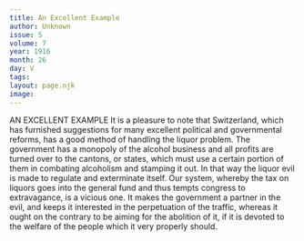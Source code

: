 ```yaml
---
title: An Excellent Example
author: Unknown
issue: 5
volume: 7
year: 1916
month: 26
day: V
tags:
layout: page.njk
image:
---
```

AN EXCELLENT EXAMPLE       It is a pleasure to note that Switzerland, which has furnished suggestions for many excellent political and governmental reforms, has a good method of handling the liquor problem. The government has a monopoly of the alcohol business and all profits are turned over to the cantons, or states, which must use a certain portion of them in combating alcoholism and stamping it out. In that way the liquor evil is made to regulate and exterminate itself. Our system, whereby the tax on liquors goes into the general fund and thus tempts congress to extravagance, is a vicious one. It makes the government a partner in the evil, and keeps it interested in the perpetuation of the traffic, whereas it ought on the contrary to be aiming for the abolition of it, if it is devoted to the welfare of the people which it very properly should.    


